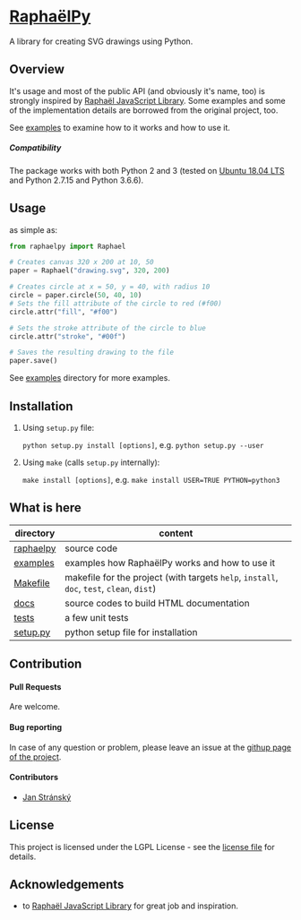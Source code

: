 # [RaphaëlPy](https://github.com/stranskyjan/raphaelpy)
A library for creating SVG drawings using Python.

## Overview
It's usage and most of the public API (and obviously it's name, too) is strongly inspired by [Raphaël JavaScript Library](http://dmitrybaranovskiy.github.io/raphael/).
Some examples and some of the implementation details are borrowed from the original project, too.

See [examples](examples) to examine how to it works and how to use it.

##### Compatibility
The package works with both Python 2 and 3 (tested on [Ubuntu 18.04 LTS](https://www.ubuntu.com/) and Python 2.7.15 and Python 3.6.6).

## Usage
as simple as:
```python
from raphaelpy import Raphael

# Creates canvas 320 x 200 at 10, 50
paper = Raphael("drawing.svg", 320, 200)

# Creates circle at x = 50, y = 40, with radius 10
circle = paper.circle(50, 40, 10)
# Sets the fill attribute of the circle to red (#f00)
circle.attr("fill", "#f00")

# Sets the stroke attribute of the circle to blue
circle.attr("stroke", "#00f")

# Saves the resulting drawing to the file
paper.save()
```

See [examples](examples) directory for more examples.

## Installation
1. Using `setup.py` file:

	`python setup.py install [options]`, e.g. `python setup.py --user`

2. Using `make` (calls `setup.py` internally):

	`make install [options]`, e.g. `make install USER=TRUE PYTHON=python3`

## What is here

| directory | content |
| --- | --- |
| [raphaelpy](raphaelpy) | source code |
| [examples](examples) | examples how RaphaëlPy works and how to use it |
| [Makefile](Makefile) | makefile for the project (with targets `help`, `install`, `doc`, `test`, `clean`, `dist`) |
| [docs](docs) | source codes to build HTML documentation |
| [tests](tests) | a few unit tests |
| [setup.py](setup.py) | python setup file for installation |

## Contribution
#### Pull Requests
Are welcome.

#### Bug reporting
In case of any question or problem, please leave an issue at the [githup page of the project](https://github.com/stranskyjan/photo-calendar).

#### Contributors
- [Jan Stránský](https://github.com/stranskyjan)


## License
This project is licensed under the LGPL License - see the [license file](LICENSE) for details.

## Acknowledgements
- to [Raphaël JavaScript Library](http://dmitrybaranovskiy.github.io/raphael/) for great job and inspiration.
